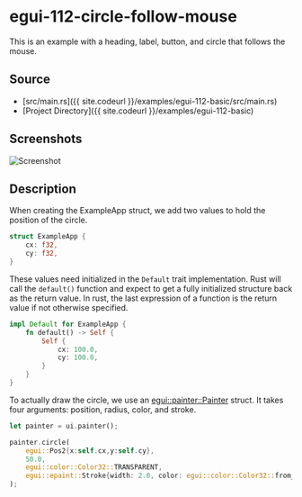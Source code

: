 
# egui-112-circle-follow-mouse

This is an example with a heading, label, button, and circle that follows the mouse.

## Source
- [src/main.rs]({{ site.codeurl }}/examples/egui-112-basic/src/main.rs)
- [Project Directory]({{ site.codeurl }}/examples/egui-112-basic)


## Screenshots

![Screenshot](screen1.png)

## Description

When creating the ExampleApp struct, we add two values to hold the position of the circle. 

```rust
struct ExampleApp {
    cx: f32,
    cy: f32,
}
```

These values need initialized in the `Default` trait implementation. Rust will call the `default()` function and expect to get a fully initialized structure back as the return value.  In rust, the last expression of a function is the return value if not otherwise specified.

```rust
impl Default for ExampleApp {
    fn default() -> Self {
        Self {
            cx: 100.0,
            cy: 100.0,
        }
    }
}
```

To actually draw the circle, we use an [egui::painter::Painter](https://docs.rs/egui/latest/egui/struct.Painter.html#method.circle) struct.  It takes four arguments: position, radius, color, and stroke.

```rust
let painter = ui.painter();

painter.circle(
    egui::Pos2{x:self.cx,y:self.cy}, 
    50.0, 
    egui::color::Color32::TRANSPARENT, 
    egui::epaint::Stroke{width: 2.0, color: egui::color::Color32::from_rgb(255, 255, 255)}
);
```



